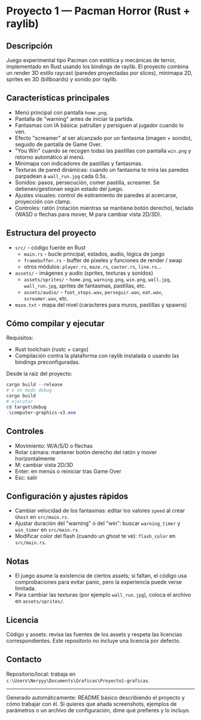 Proyecto 1 — Pacman Horror (Rust + raylib)
=========================================

Descripción
-----------
Juego experimental tipo Pacman con estética y mecánicas de terror, implementado en Rust usando los bindings de raylib.
El proyecto combina un render 3D estilo raycast (paredes proyectadas por slices), minimapa 2D, sprites en 3D (billboards) y sonido por raylib.

Características principales
--------------------------
- Menú principal con pantalla `home.png`.
- Pantalla de "warning" antes de iniciar la partida.
- Fantasmas con IA básica: patrullan y persiguen al jugador cuando lo ven.
- Efecto "screamer" al ser alcanzado por un fantasma (imagen + sonido), seguido de pantalla de Game Over.
- "You Win" cuando se recogen todas las pastillas con pantalla `win.png` y retorno automático al menú.
- Minimapa con indicadores de pastillas y fantasmas.
- Texturas de pared dinámicas: cuando un fantasma te mira las paredes parpadean a `wall_run.jpg` cada 0.5s.
- Sonidos: pasos, persecución, comer pastilla, screamer. Se detienen/gestionan según estado del juego.
- Ajustes visuales: control de estiramiento de paredes al acercarse, proyección con clamp.
- Controles: ratón (rotación mientras se mantiene botón derecho), teclado (WASD o flechas para mover, M para cambiar vista 2D/3D).

Estructura del proyecto
-----------------------
- `src/` - código fuente en Rust
  - `main.rs` - bucle principal, estados, audio, lógica de juego
  - `framebuffer.rs` - buffer de píxeles y funciones de render / swap
  - otros módulos: `player.rs`, `maze.rs`, `caster.rs`, `line.rs`...
- `assets/` - imágenes y audio (sprites, texturas y sonidos)
  - `assets/sprites/` - `home.png`, `warning.png`, `win.png`, `wall.jpg`, `wall_run.jpg`, sprites de fantasmas, pastillas, etc.
  - `assets/audio/` - `foot_steps.wav`, `perseguir.wav`, `eat.wav`, `screamer.wav`, etc.
- `maze.txt` - mapa del nivel (caracteres para muros, pastillas y spawns)

Cómo compilar y ejecutar
------------------------
Requisitos:
- Rust toolchain (rustc + cargo)
- Compilación contra la plataforma con raylib instalada o usando las bindings preconfiguradas.

Desde la raíz del proyecto:

```powershell
cargo build --release
# o en modo debug
cargo build
# ejecutar
cd target\debug
.\computer-graphics-v3.exe
```

Controles
---------
- Movimiento: W/A/S/D o flechas
- Rotar cámara: mantener botón derecho del ratón y mover horizontalmente
- M: cambiar vista 2D/3D
- Enter: en menús o reiniciar tras Game Over
- Esc: salir

Configuración y ajustes rápidos
------------------------------
- Cambiar velocidad de los fantasmas: editar los valores `speed` al crear `Ghost` en `src/main.rs`.
- Ajustar duración del "warning" o del "win": buscar `warning_timer` y `win_timer` en `src/main.rs`.
- Modificar color del flash (cuando un ghost te ve): `flash_color` en `src/main.rs`.

Notas
-----
- El juego asume la existencia de ciertos assets; si faltan, el código usa comprobaciones para evitar panic, pero la experiencia puede verse limitada.
- Para cambiar las texturas (por ejemplo `wall_run.jpg`), coloca el archivo en `assets/sprites/`.

Licencia
--------
Código y assets: revisa las fuentes de los assets y respeta las licencias correspondientes. Este repositorio no incluye una licencia por defecto.

Contacto
--------
Repositorio/local: trabaja en `c:\Users\Neryyy\Documents\Graficas\Proyecto1-graficas`.

---
Generado automáticamente: README básico describiendo el proyecto y cómo trabajar con él. Si quieres que añada screenshots, ejemplos de parámetros o un archivo de configuración, dime qué prefieres y lo incluyo.
